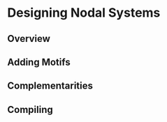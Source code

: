 Designing Nodal Systems
=======================

Overview
--------


Adding Motifs
-------------


Complementarities
-----------------


Compiling
---------